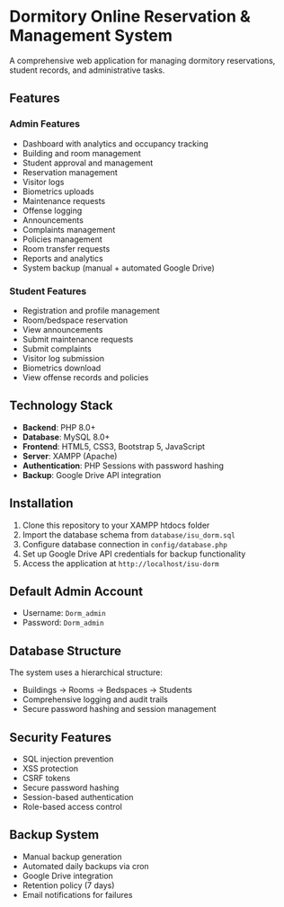 # Dormitory Online Reservation & Management System

A comprehensive web application for managing dormitory reservations, student records, and administrative tasks.

## Features

### Admin Features
- Dashboard with analytics and occupancy tracking
- Building and room management
- Student approval and management
- Reservation management
- Visitor logs
- Biometrics uploads
- Maintenance requests
- Offense logging
- Announcements
- Complaints management
- Policies management
- Room transfer requests
- Reports and analytics
- System backup (manual + automated Google Drive)

### Student Features
- Registration and profile management
- Room/bedspace reservation
- View announcements
- Submit maintenance requests
- Submit complaints
- Visitor log submission
- Biometrics download
- View offense records and policies

## Technology Stack
- **Backend**: PHP 8.0+
- **Database**: MySQL 8.0+
- **Frontend**: HTML5, CSS3, Bootstrap 5, JavaScript
- **Server**: XAMPP (Apache)
- **Authentication**: PHP Sessions with password hashing
- **Backup**: Google Drive API integration

## Installation

1. Clone this repository to your XAMPP htdocs folder
2. Import the database schema from `database/isu_dorm.sql`
3. Configure database connection in `config/database.php`
4. Set up Google Drive API credentials for backup functionality
5. Access the application at `http://localhost/isu-dorm`

## Default Admin Account
- Username: `Dorm_admin`
- Password: `Dorm_admin`

## Database Structure
The system uses a hierarchical structure:
- Buildings → Rooms → Bedspaces → Students
- Comprehensive logging and audit trails
- Secure password hashing and session management

## Security Features
- SQL injection prevention
- XSS protection
- CSRF tokens
- Secure password hashing
- Session-based authentication
- Role-based access control

## Backup System
- Manual backup generation
- Automated daily backups via cron
- Google Drive integration
- Retention policy (7 days)
- Email notifications for failures
